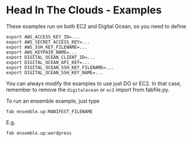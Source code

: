Head In The Clouds - Examples
=============================

These examples run on both EC2 and Digital Ocean, so you need to define

    export AWS_ACCESS_KEY_ID=...
    export AWS_SECRET_ACCESS_KEY=...
    export AWS_SSH_KEY_FILENAME=...
    export AWS_KEYPAIR_NAME=...
    export DIGITAL_OCEAN_CLIENT_ID=...
    export DIGITAL_OCEAN_API_KEY=...
    export DIGITAL_OCEAN_SSH_KEY_FILENAME=...
    export DIGITAL_OCEAN_SSH_KEY_NAME=...
    
You can always modify the examples to use just DO or EC2. In that case, remember to remove the `digitalocean` or `ec2` import from fabfile.py.

To run an ensemble example, just type

    fab ensemble.up:MANIFEST_FILENAME

E.g.

    fab ensemble.up:wordpress
